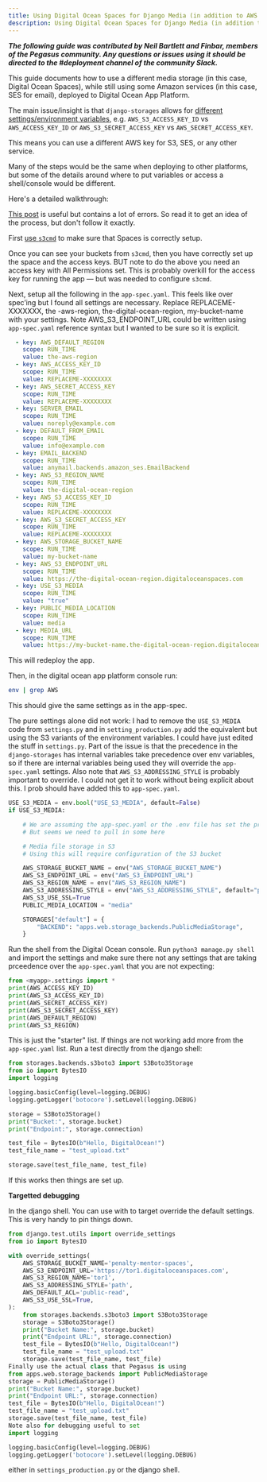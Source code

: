 ```yaml
---
title: Using Digital Ocean Spaces for Django Media (in addition to AWS services)
description: Using Digital Ocean Spaces for Django Media (in addition to AWS services)
---
```


__*The following guide was contributed by Neil Bartlett and Finbar, members of the Pegasus community.
Any questions or issues using it should be directed to the #deployment channel of the community Slack.*__

This guide documents how to use a different media storage (in this case, Digital Ocean Spaces),
while still using some Amazon services (in this case, SES for email), deployed to Digital Ocean App Platform.

The main issue/insight is that `django-storages` allows for [different settings/environment variables](https://django-storages.readthedocs.io/en/latest/backends/amazon-S3.html#authentication-settings),
e.g. `AWS_S3_ACCESS_KEY_ID` vs `AWS_ACCESS_KEY_ID` or `AWS_S3_SECRET_ACCESS_KEY` vs `AWS_SECRET_ACCESS_KEY`.

This means you can use a different AWS key for S3, SES, or any other service.

Many of the steps would be the same when deploying to other platforms, but some of the details around where to put
variables or access a shell/console would be different.

Here's a detailed walkthrough:
 
[This post](https://testdriven.io/blog/django-digitalocean-spaces/) is useful but contains a lot of errors.
So read it to get an idea of the process, but don't follow it exactly.

First [use `s3cmd`](https://docs.digitalocean.com/products/spaces/reference/s3cmd-usage/) to make sure that Spaces is correctly setup.

Once you can see your buckets from `s3cmd`, then you have correctly set up the space and the access keys.
BUT note to do the above you need an access key with All Permissions set.
This is probably overkill for the access key for running the app — but was needed to configure `s3cmd`.

Next, setup all the following in the `app-spec.yaml`. This feels like over spec’ing but I found all settings are necessary.
Replace REPLACEME-XXXXXXX, the -aws-region, the-digital-ocean-region, my-bucket-name  with your settings.
Note AWS_S3_ENDPOINT_URL could be written using `app-spec.yaml` reference syntax but I wanted to be sure so it is explicit.

```yaml
  - key: AWS_DEFAULT_REGION
    scope: RUN_TIME
    value: the-aws-region
  - key: AWS_ACCESS_KEY_ID
    scope: RUN_TIME
    value: REPLACEME-XXXXXXXX
  - key: AWS_SECRET_ACCESS_KEY
    scope: RUN_TIME
    value: REPLACEME-XXXXXXXX
  - key: SERVER_EMAIL
    scope: RUN_TIME
    value: noreply@example.com
  - key: DEFAULT_FROM_EMAIL
    scope: RUN_TIME
    value: info@example.com
  - key: EMAIL_BACKEND
    scope: RUN_TIME
    value: anymail.backends.amazon_ses.EmailBackend
  - key: AWS_S3_REGION_NAME
    scope: RUN_TIME
    value: the-digital-ocean-region
  - key: AWS_S3_ACCESS_KEY_ID
    scope: RUN_TIME
    value: REPLACEME-XXXXXXXX
  - key: AWS_S3_SECRET_ACCESS_KEY
    scope: RUN_TIME
    value: REPLACEME-XXXXXXXX
  - key: AWS_STORAGE_BUCKET_NAME
    scope: RUN_TIME
    value: my-bucket-name
  - key: AWS_S3_ENDPOINT_URL
    scope: RUN_TIME
    value: https://the-digital-ocean-region.digitaloceanspaces.com
  - key: USE_S3_MEDIA
    scope: RUN_TIME
    value: "true"
  - key: PUBLIC_MEDIA_LOCATION
    scope: RUN_TIME
    value: media
  - key: MEDIA_URL
    scope: RUN_TIME
    value: https://my-bucket-name.the-digital-ocean-region.digitaloceanspaces.com/media
```

This will redeploy the app.

Then, in the digital ocean app platform console run:

```bash
env | grep AWS
```

This should give the same settings as in the app-spec.

The pure settings alone did not work: I had to remove the `USE_S3_MEDIA` code from `settings.py` and
in `setting_production.py` add the equivalent but using the S3 variants of the environment variables.
I could have just edited the stuff in `settings.py`. 
Part of the issue is that the precedence in the `django-storages` has internal variables take precedence over env variables,
so if there are internal variables being used they will override the `app-spec.yaml` settings.
Also note that `AWS_S3_ADDRESSING_STYLE` is probably important to override.
I could not get it to work without being explicit about this. I prob should have added this to `app-spec.yaml`.

```python
USE_S3_MEDIA = env.bool("USE_S3_MEDIA", default=False)
if USE_S3_MEDIA:

    # We are assuming the app-spec.yaml or the .env file has set the production values
    # But seems we need to pull in some here

    # Media file storage in S3
    # Using this will require configuration of the S3 bucket

    AWS_STORAGE_BUCKET_NAME = env("AWS_STORAGE_BUCKET_NAME")
    AWS_S3_ENDPOINT_URL = env("AWS_S3_ENDPOINT_URL")
    AWS_S3_REGION_NAME = env("AWS_S3_REGION_NAME")
    AWS_S3_ADDRESSING_STYLE = env("AWS_S3_ADDRESSING_STYLE", default="path")
    AWS_S3_USE_SSL=True
    PUBLIC_MEDIA_LOCATION = "media"

    STORAGES["default"] = {
        "BACKEND": "apps.web.storage_backends.PublicMediaStorage",
    }
```

Run the shell from the Digital Ocean console.
Run `python3 manage.py shell` and import the settings and make sure there not any settings that are taking prceedence
over the `app-spec.yaml` that you are not expecting:

```python
from <myapp>.settings import *
print(AWS_ACCESS_KEY_ID)
print(AWS_S3_ACCESS_KEY_ID)
print(AWS_SECRET_ACCESS_KEY)
print(AWS_S3_SECRET_ACCESS_KEY)
print(AWS_DEFAULT_REGION)
print(AWS_S3_REGION)
```

This is just the "starter" list. If things are not working add more from the `app-spec.yaml` list.
Run a test directly from the django shell:

```python
from storages.backends.s3boto3 import S3Boto3Storage
from io import BytesIO
import logging

logging.basicConfig(level=logging.DEBUG)
logging.getLogger('botocore').setLevel(logging.DEBUG)

storage = S3Boto3Storage()
print("Bucket:", storage.bucket)
print("Endpoint:", storage.connection)

test_file = BytesIO(b"Hello, DigitalOcean!")
test_file_name = "test_upload.txt"

storage.save(test_file_name, test_file)
```

If this works then things are set up.

**Targetted debugging**

In the django shell. You can use with to target override the default settings. This is very handy to pin things down.

```python
from django.test.utils import override_settings
from io import BytesIO

with override_settings(
    AWS_STORAGE_BUCKET_NAME='penalty-mentor-spaces',
    AWS_S3_ENDPOINT_URL='https://tor1.digitaloceanspaces.com',
    AWS_S3_REGION_NAME='tor1',
    AWS_S3_ADDRESSING_STYLE='path',
    AWS_DEFAULT_ACL='public-read',
    AWS_S3_USE_SSL=True,
):
    from storages.backends.s3boto3 import S3Boto3Storage
    storage = S3Boto3Storage()
    print("Bucket Name:", storage.bucket)
    print("Endpoint URL:", storage.connection)
    test_file = BytesIO(b"Hello, DigitalOcean!")
    test_file_name = "test_upload.txt"
    storage.save(test_file_name, test_file)
Finally use the actual class that Pegasus is using
from apps.web.storage_backends import PublicMediaStorage
storage = PublicMediaStorage()
print("Bucket Name:", storage.bucket)
print("Endpoint URL:", storage.connection)
test_file = BytesIO(b"Hello, DigitalOcean!")
test_file_name = "test_upload.txt"
storage.save(test_file_name, test_file)
Note also for debugging useful to set
import logging

logging.basicConfig(level=logging.DEBUG)
logging.getLogger('botocore').setLevel(logging.DEBUG)
```

either in `settings_production.py` or the django shell.
